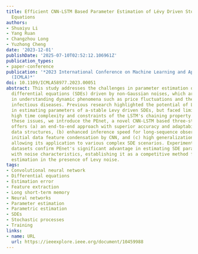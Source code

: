 ```yaml
---
title: Efficient CNN-LSTM Based Parameter Estimation of Lévy Driven Stochastic Differential
  Equations
authors:
- Shuaiyu Li
- Yang Ruan
- Changzhou Long
- Yuzhong Cheng
date: '2023-12-01'
publishDate: '2025-07-10T02:52:12.106961Z'
publication_types:
- paper-conference
publication: '*2023 International Conference on Machine Learning and Applications
  (ICMLA)*'
doi: 10.1109/ICMLA58977.2023.00051
abstract: This study addresses the challenges in parameter estimation of stochastic
  differential equations (SDEs) driven by non-Gaussian noises, which are critical
  in understanding dynamic phenomena such as price fluctuations and the spread of
  infectious diseases. Previous research highlighted the potential of LSTM networks
  in estimating parameters of a-stable Levy driven SDEs, but faced limitations including
  high time complexity and constraints of the LSTM's chaining property. To mitigate
  these issues, we introduce the PEnet, a novel CNN-LSTM based three-stage model that
  offers (a) an end-to-end approach with superior accuracy and adaptability to varying
  data structures, (b) enhanced inference speed for long-sequence observations through
  initial data feature condensation by CNN, and (c) high generalization capability,
  allowing its application to various complex SDE scenarios. Experiments on synthetic
  datasets confirm PEnet's significant advantage in estimating SDE parameters associated
  with noise characteristics, establishing it as a competitive method for SDE parameter
  estimation in the presence of Levy noise.
tags:
- Convolutional neural network
- Differential equations
- Estimation error
- Feature extraction
- Long short-term memory
- Neural networks
- Parameter estimation
- Parametric estimation
- SDEs
- Stochastic processes
- Training
links:
- name: URL
  url: https://ieeexplore.ieee.org/document/10459988
---
```

